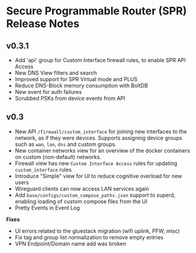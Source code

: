 # Secure Programmable Router (SPR) Release Notes

## v0.3.1

* Add 'api' group for Custom Interface firewall rules, to enable SPR API Access
* New DNS View filters and search
* Improved support for SPR Virtual mode and PLUS
* Reduce DNS-Block memory consumption with BoltDB
* New event for auth failures
* Scrubbed PSKs from device events from API

## v0.3

* New API `/firewall/custom_interface` for joining new interfaces to the network, as if they were devices. Supports assigning device groups such as `wan`, `lan`, `dns` and custom groups. 
* New container networks view for an overview of the docker containers on custom (non-default) networks.
* Firewall view has new `Custom Interface Access` rules for updating `custom_interface` rules
* Introduce "Simple" view for UI to reduce cognitive overload for new users
* Wireguard clients can now access LAN services again
* Add `base/configs/custom_compose_paths.json` support to superd, enabling loading of custom compose files from the UI
* Pretty Events in Event Log

 **Fixes**
* UI errors related to the gluestack migration (wifi uplink, PFW, misc)
* Fix tag and group list normalization to remove empty entries
* VPN Endpoint/Domain name add was broken
